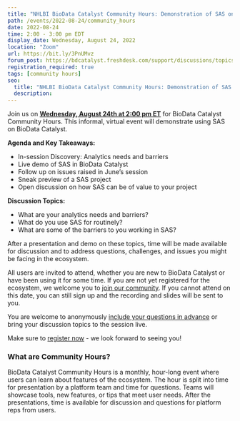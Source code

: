 ```yaml
---
title: "NHLBI BioData Catalyst Community Hours: Demonstration of SAS on BioData Catalyst"
path: /events/2022-08-24/community_hours
date: 2022-08-24
time: 2:00 - 3:00 pm EDT
display_date: Wednesday, August 24, 2022
location: "Zoom"
url: https://bit.ly/3PnUMvz
forum_post: https://bdcatalyst.freshdesk.com/support/discussions/topics/60000407032
registration_required: true
tags: [community hours]
seo:
  title: "NHLBI BioData Catalyst Community Hours: Demonstration of SAS on BioData Catalyst"
  description:
---
```


Join us on **[Wednesday, August 24th at 2:00 pm ET](https://bit.ly/3PnUMvz)** for BioData Catalyst Community Hours. This informal, virtual event will demonstrate using SAS on BioData Catalyst.

**Agenda and Key Takeaways:**
- In-session Discovery: Analytics needs and barriers
- Live demo of SAS in BioData Catalyst
- Follow up on issues raised in June’s session
- Sneak preview of a SAS project
- Open discussion on how SAS can be of value to your project

**Discussion Topics:**

- What are your analytics needs and barriers?
- What do you use SAS for routinely?
- What are some of the barriers to you working in SAS?

After a presentation and demo on these topics, time will be made available for discussion and to address questions, challenges, and issues you might be facing in the ecosystem.

All users are invited to attend, whether you are new to BioData Catalyst or have been using it for some time. If you are not yet registered for the ecosystem, we welcome you to [join our community](https://biodatacatalyst.nhlbi.nih.gov/contact/ecosystem). If you cannot attend on this date, you can still sign up and the recording and slides will be sent to you.

You are welcome to anonymously [include your questions in advance](https://forms.gle/JpNWQbLXoxzro5zi9) or bring your discussion topics to the session live.

Make sure to [register now](https://bit.ly/3PnUMvz) - we look forward to seeing you!

### What are Community Hours?

BioData Catalyst Community Hours is a monthly, hour-long event where users can learn about features of the ecosystem. The hour is split into time for presentation by a platform team and time for questions. Teams will showcase tools, new features, or tips that meet user needs. After the presentations, time is available for discussion and questions for platform reps from users.